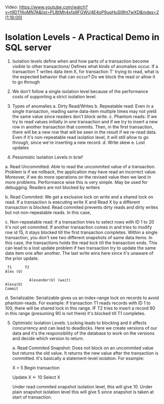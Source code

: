 Video: https://www.youtube.com/watch?v=t9DTf4oMN7A&list=PLBtMh4xfa9FGWU4E4oP9uqHuSl9ht7wXD&index=2(1:18:00)

# Isolation Levels - A Practical Demo in SQL server


1. Isolation levels define when and how parts of a transaction become visible to other transactions/ Defines what kinds of anomalies occur. If a transaction T writes data item X, for transaction T' trying to read, what is the expected behavior that can occur? Do we block the read or allow it to go through

2. We don't follow a single isolation level because of the performance costs of supporting a strict isolation level.

3. Types of anomalies
   a. Dirty Read/Writes
   b. Repeatable read: Even in a single transaction, reading same data-item multiple times may not yield the same value since readers don't block write.
   c. Phantom reads: If we try to read values initially in one transaction and if we try to insert a new row in another transaction that commits. Then, in the first transaction, there will be a new row that will be seen in the result if we re-read data. Even if it's non-repeatable read isolation level, it will still allow to go through, since we're inserting a new record.
   d. Write skew 
   e. Lost updates

4. Pessimistic Isolation Levels in brief

  a. Read Uncommitted: Able to read the uncommited value of a transaction. Problem is if we rollback, the application may have read an incorrect value. Moreover, if we do more operations on the revised value then we land in more problems. Performance wise this is very simple. May be used for debugging. Readers are not blocked by writers

  b. Read Commited: We get a exclusive lock on write and a shared lock on read. If a transaction is executing write X and Read X by a different transaction is blocked. Read commited prevents dirty reads and dirty writes but not non-repeatable reads. In this case, 

  c. Non-repeatable read: If a transaction tries to select rows with ID 1 to 20 it's not yet commited. If another transaction comes in and tries to modify row id 15, it stays blocked till the first transaction completes. Within a single transaction, you don't see two different snapshots of same data items. In this case, the transactions holds the read lock till the transaction ends. This can lead to a lost update problem if two transaction try to update the same data item one after another. The last write wins here since it's unaware of the prior update.

     T1      T2
    Alex (U)       

               Alexander(U) (wait)
    Alexa(U)
    Commit

d. Serializable: Serializable gives us an index-range lock on records to avoid phantom-reads. For example: if transaction T1 reads records with ID 1 to 100, there will be shared lock in this range. IF T2 tries to insert a record 90 in this range (presuming 90 is not there) it's blocked till T1 completes.

5. Optimistic Isolation Levels: Locking leads to blocking and it affects concurrency and can lead to deadlocks. Here we create versions of our data and it's the responsibility of the database to work on the versions and decide which version to return. 

   a. Read Commited Snapshot: Does not block on an uncommited value but returns the old value. It returns the new value after the transaction is committed. It's basically a statement-level isolation. For example:

   X = 5
   Begin transaction

   Update X <- 10
   Select X 

   Under read commited snapshot isolation level, this will give 10. Under plain snapshot isolation level this will give 5 since snapshot is taken at start of transaction.